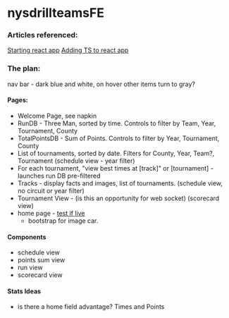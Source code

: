 # nysdrillteamsFE


### Articles referenced: 

[Starting react app](https://dev.to/ruppysuppy/create-react-app-from-scratch-like-a-pro-de0)
[Adding TS to react app](https://blog.logrocket.com/using-typescript-with-react-tutorial-examples/)




### The plan: 

nav bar - dark blue and white, on hover other items turn to gray?

#### Pages: 
* Welcome Page, see napkin
* RunDB - Three Man, sorted by time.  Controls to filter by Team, Year, Tournament, County
* TotalPointsDB - Sum of Points.  Controls to filter by Year, Tournament, County
* List of tournaments, sorted by date.  Filters for County, Year, Team?, Tournament  (schedule view - year filter)
* For each tournament, "view best times at [track]" or [tournament] - launches run DB pre-filtered
* Tracks - display facts and images, list of tournaments.  (schedule view, no circuit or year filter)
* Tournament View - (is this an opportunity for web socket) (scorecard view)
* home page - [test if live](https://stackoverflow.com/questions/32454238/how-to-check-if-youtube-channel-is-streaming-live)
    * bootstrap for image car.

#### Components
* schedule view
* points sum view
* run view
* scorecard view

#### Stats Ideas
* is there a home field advantage? Times and Points